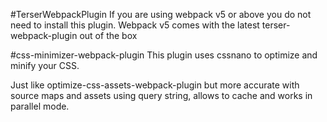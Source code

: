 
#TerserWebpackPlugin
If you are using webpack v5 or above you do not need to install this plugin. Webpack v5 comes with the latest terser-webpack-plugin out of the box

#css-minimizer-webpack-plugin
This plugin uses cssnano to optimize and minify your CSS.

Just like optimize-css-assets-webpack-plugin but more accurate with source maps and assets using query string, allows to cache and works in parallel mode.